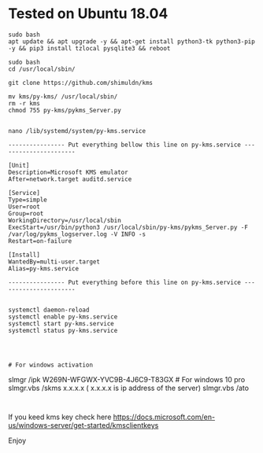 


# Tested on Ubuntu 18.04

```
sudo bash
apt update && apt upgrade -y && apt-get install python3-tk python3-pip -y && pip3 install tzlocal pysqlite3 && reboot
```
```
sudo bash
cd /usr/local/sbin/

git clone https://github.com/shimuldn/kms

mv kms/py-kms/ /usr/local/sbin/
rm -r kms
chmod 755 py-kms/pykms_Server.py


nano /lib/systemd/system/py-kms.service

---------------- Put everything bellow this line on py-kms.service ----------------------

[Unit]
Description=Microsoft KMS emulator
After=network.target auditd.service

[Service]
Type=simple
User=root
Group=root
WorkingDirectory=/usr/local/sbin
ExecStart=/usr/bin/python3 /usr/local/sbin/py-kms/pykms_Server.py -F /var/log/pykms_logserver.log -V INFO -s
Restart=on-failure

[Install]
WantedBy=multi-user.target
Alias=py-kms.service

---------------- Put everything before this line on py-kms.service ----------------------


systemctl daemon-reload
systemctl enable py-kms.service
systemctl start py-kms.service
systemctl status py-kms.service




# For windows activation
```
slmgr /ipk W269N-WFGWX-YVC9B-4J6C9-T83GX  # For windows 10 pro
slmgr.vbs /skms x.x.x.x ( x.x.x.x is ip address of the server)
slmgr.vbs /ato
  ```


```
If you keed kms key check here https://docs.microsoft.com/en-us/windows-server/get-started/kmsclientkeys



Enjoy
